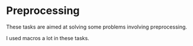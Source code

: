 # Preprocessing
These tasks are aimed at solving some problems involving preprocessing.

I used macros a lot in these tasks.
